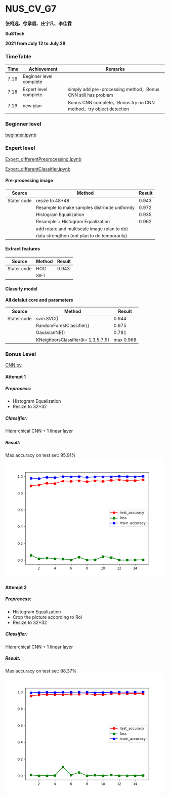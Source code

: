 # NUS_CV_G7

**张柯远、徐承启、庄宇凡、李佳霖**

**SuSTech**

**2021 from July 12 to July 28**

### TimeTable

| Time | Achievement | Remarks |
| :----------- | ---------- | ---------- |
| 7.16      | Beginner level complete  ||
| 7.18      | Expert level complete  | simply add pre-processing method，Bonus CNN still has problem |
| 7.19      | new plan  | Bonus CNN complete，Bonus try no CNN method，try object detection |

### Beginner level

[beginner.ipynb](https://github.com/LIKP0/NUS_CV_G7/blob/main/src/beginner.ipynb)

### Expert level

[Expert_differentPreprocessing.ipynb](https://github.com/LIKP0/NUS_CV_G7/blob/main/src/Expert_differentPreprocessing.ipynb)

[Expert_differentClassifier.ipynb](https://github.com/LIKP0/NUS_CV_G7/blob/main/src/Expert_differentClassifier.ipynb)

#### Pre-processing image

| Source | Method | Result |
| -----------| ----------- | ---------- |
| Stater code | resize to 48\*48     | 0.943  |
| | Resample to make samples distribute uniformly   | 0.972  |
| | Histogram Equalization   |0.935   |
| | Resample + Histogram Equalization  |0.962  |
| | add rotate and multiscale image (plan to do)   |   |
| | data strengthen (not plan to do temporarily)   |   |

#### Extract features

| Source | Method | Result |
| -----------| ----------- | ---------- |
| Stater code | HOG     | 0.943  |
| |    SIFT   |  |

#### Classify model

**All defalut core and parameters**

| Source | Method | Result |
| -----------| ----------- | ---------- |
| Stater code | svm.SVC()     | 0.944  |
| |    RandomForestClassifier()   | 0.975 |
| |  GaussianNB()  | 0.781 |
| |  KNeighborsClassifier(k= 1,3,5,7,9)  | max 0.968 |

### Bonus Level

[CNN.py](https://github.com/LIKP0/NUS_CV_G7/blob/main/src/CNN.py)

#### Attempt 1
##### Preprocess: 
- Histogram Equalization
- Resize to 32*32

##### Classifier: 
Hierarchical CNN + 1 linear layer
##### Result: 
Max accuracy on test set: 95.91%
![](./pic/result_cnn_2.png)

#### Attempt 2
##### Preprocess: 
- Histogram Equalization
- Crop the picture according to Roi
- Resize to 32*32

##### Classifier: 
Hierarchical CNN + 1 linear layer
##### Result: 
Max accuracy on test set: 98.37%
![](./pic/result_cnn_3.png)



